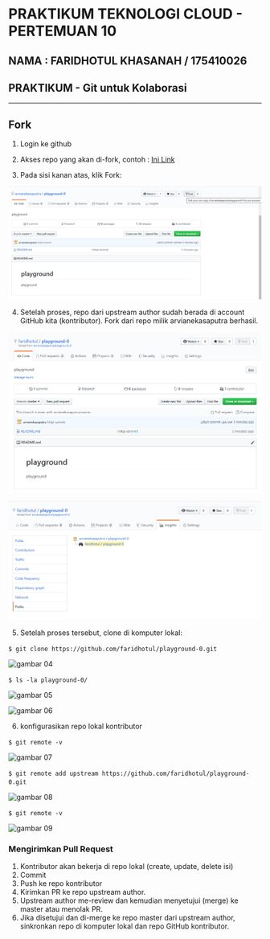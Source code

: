 # PRAKTIKUM TEKNOLOGI CLOUD - PERTEMUAN 10

## NAMA : FARIDHOTUL KHASANAH / 175410026
## PRAKTIKUM - Git untuk Kolaborasi
---------------------------------------------
## Fork

1. Login ke github

2. Akses repo yang akan di-fork, contoh :
[Ini Link](https://github.com/arvianekasaputra/playground-0)

3. Pada sisi kanan atas, klik Fork: 

![gambar 01](01.png)

4. Setelah proses, repo dari upstream author sudah berada di account GitHub kita (kontributor). Fork dari repo milik arvianekasaputra berhasil.

![gambar 02](02.png)

![gambar 03](03.png)

5. Setelah proses tersebut, clone di komputer lokal: 

```$ git clone https://github.com/faridhotul/playground-0.git```

![gambar 04](04.png)

```$ ls -la playground-0/```

![gambar 05](05.png)

![gambar 06](06.png)

6. konfigurasikan repo lokal kontributor

```$ git remote -v```

![gambar 07](07.png)

```$ git remote add upstream https://github.com/faridhotul/playground-0.git```

![gambar 08](08.png)

```$ git remote -v```

![gambar 09](09.png)

### Mengirimkan Pull Request

1. Kontributor akan bekerja di repo lokal (create, update, delete isi)
2. Commit
3. Push ke repo kontributor
4. Kirimkan PR ke repo upstream author.
5. Upstream author me-review dan kemudian menyetujui (merge) ke master atau menolak PR.
6. Jika disetujui dan di-merge ke repo master dari upstream author, sinkronkan repo di komputer lokal dan repo GitHub kontributor.